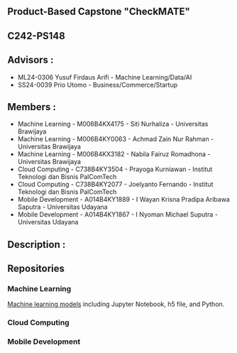 ## Product-Based Capstone "CheckMATE" 
## C242-PS148

## Advisors :
- ML24-0306 Yusuf Firdaus Arifi - Machine Learning/Data/AI
- SS24-0039 Prio Utomo - Business/Commerce/Startup

## Members :
- Machine Learning - M006B4KX4175 - Siti Nurhaliza - Universitas Brawijaya
- Machine Learning - M006B4KY0063 - Achmad Zain Nur Rahman - Universitas Brawijaya
- Machine Learning - M006B4KX3182 - Nabila Fairuz Romadhona - Universitas Brawijaya
- Cloud Computing - C738B4KY3504 - Prayoga Kurniawan - Institut Teknologi dan Bisnis PalComTech
- Cloud Computing - C738B4KY2077 - Joelyanto Fernando - Institut Teknologi dan Bisnis PalComTech
- Mobile Development - A014B4KY1889 - I Wayan Krisna Pradipa Aribawa Saputra - Universitas Udayana
- Mobile Development - A014B4KY1867 - I Nyoman Michael Suputra - Universitas Udayana

## Description :

## Repositories

### Machine Learning
[Machine learning models](https://github.com/C242-PS148/MachineLearning) including Jupyter Notebook, h5 file, and Python.
### Cloud Computing

### Mobile Development
